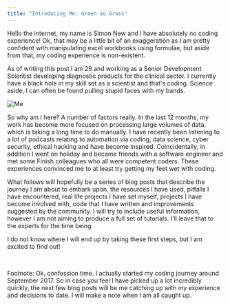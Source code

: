 ```yaml
---
title: "Introducing Me: Green as Grass"
---
```


Hello the internet, my name is Simon New and I have absolutely no coding experience! Ok, that may be a little bit of an exaggeration as I am pretty confident with manipulating excel workbooks using formulae, but aside from that, my coding experience is non-existent.

As of writing this post I am 29 and working as a Senior Development Scientist developing diagnostic products for the clinical sector. I currently have a black hole in my skill set as a scientist and that's coding. Science aside, I can often be found pulling stupid faces with my bands.

![Me](/blog/img/mevic.png "This is me - coding novice")

So why am I here? A number of factors really. In the last 12 months, my work has become more focused on processing large volumes of data, which is taking a long time to do manually. I have recently been listening to a lot of podcasts relating to automation via coding, data science, cyber security, ethical hacking and have become inspired. Coincidentally, in addition I went on holiday and became friends with a software engineer and met some Finish colleagues who all were competent coders. These experiences convinced me to at least try getting my feet wet with coding.

What follows will hopefully be a series of blog posts that describe the journey I am about to embark upon, the resources I have used, pitfalls I have encountered, real life projects I have set myself, projects I have become involved with, code that I have written and improvements suggested by the community. I will try to include useful information, however I am not aiming to produce a full set of tutorials. I'll leave that to the experts for the time being. 

I do not know where I will end up by taking these first steps, but I am excited to find out!

<br>

Footnote: Ok, confession time. I actually started my coding journey around September 2017. So in case you feel I have picked up a lot incredibly quickly, the next few blog posts will be me catching up with my experience and decisions to date. I will make a note when I am all caught up.



